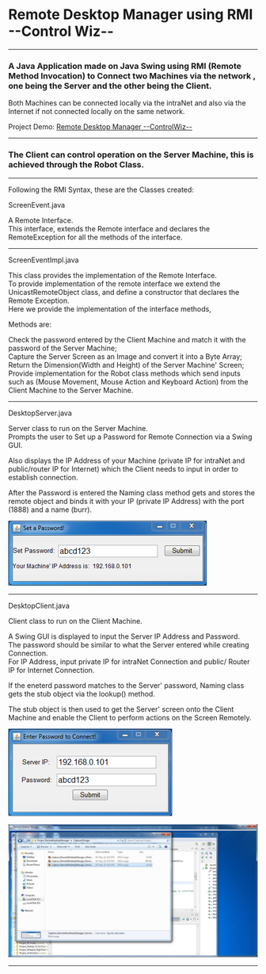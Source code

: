 # Remote Desktop Manager using RMI  --Control Wiz--
***

### A Java Application made on Java Swing using RMI (Remote Method Invocation) to Connect two Machines via the network , one being the Server and the other being the Client. 

Both Machines can be connected locally via the intraNet and also via the Internet if not connected locally on the same network.

Project Demo: [Remote Desktop Manager --ControlWiz--](https://replit.com/@MajinVegetaSSJ2/Remote-Desktop-Manager-Java-RMI-ControlWiz?v=1)

---

### The Client can control operation on the Server Machine, this is achieved through the Robot Class.

---

Following the RMI Syntax, these are the Classes created:

ScreenEvent.java

A Remote Interface.\
This interface, extends the Remote interface and declares the RemoteException for all the methods of the interface.

---

ScreenEventImpl.java

This class provides the implementation of the Remote Interface.\
To provide implementation of the remote interface we extend the UnicastRemoteObject class, and define a constructor that declares the Remote Exception.\
Here we provide the implementation of the interface methods,
 
Methods are: 
 
Check the password entered by the Client Machine and match it with the password of the Server Machine;\
Capture the Server Screen as an Image and convert it into a Byte Array;\
Return the Dimension(Width and Height) of the Server Machine' Screen;\
Provide implementation for the Robot class methods which send inputs such as (Mouse Movement, Mouse Action and Keyboard Action) from the Client Machine to the Server Machine.

---

DesktopServer.java

Server class to run on the Server Machine.\
Prompts the user to Set up a Password for Remote Connection via a Swing GUI.

Also displays the IP Address of your Machine (private IP for intraNet and public/router IP for Internet) which the Client needs to input in order to establish connection.

After the Password is entered the Naming class method gets and stores the remote object and binds it with your IP (private IP Address) with the port (1888) and a name (burr).

![Capture_RemoteDesktopManager_ServerPassword.PNG](https://github.com/04xRaynal/RemoteDesktopManager_JavaRMI_--Control_Wiz--/blob/798d1b2720da6fd81883ad8e6445e343e170d39d/Captured%20Images/Capture_RemoteDesktopManager_ServerPassword.PNG)

---

DesktopClient.java

Client class to run on the Client Machine.
 
A Swing GUI is displayed to input the Server IP Address and Password. \
The password should be similar to what the Server entered while creating Connection.\
For IP Address, input private IP for intraNet Connection and public/ Router IP for Internet Connection.
 
If the eneterd password matches to the Server' password, Naming class gets the stub object via the lookup() method.
 
The stub object is then used to get the Server' screen onto the Client Machine and enable the Client to perform actions on the Screen Remotely.

![Capture_RemoteDesktopManager_ClientConnection.PNG](https://github.com/04xRaynal/RemoteDesktopManager_JavaRMI_--Control_Wiz--/blob/798d1b2720da6fd81883ad8e6445e343e170d39d/Captured%20Images/Capture_RemoteDesktopManager_ClientConnection.PNG)

![Capture_RemoteDesktopManager_RemoteScreen.PNG](https://github.com/04xRaynal/RemoteDesktopManager_JavaRMI_--Control_Wiz--/blob/798d1b2720da6fd81883ad8e6445e343e170d39d/Captured%20Images/Capture_RemoteDesktopManager_RemoteScreen.PNG)

---
